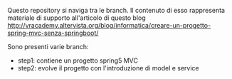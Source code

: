 Questo repository si naviga tra le branch. 
Il contenuto di esso rappresenta materiale di supporto all'articolo di questo blog 
http://vracademy.altervista.org/blog/informatica/creare-un-progetto-spring-mvc-senza-springboot/

Sono presenti varie branch:
- step1: contiene un progetto spring5 MVC
- step2: evolve il progetto con l'introduzione di model e service 
